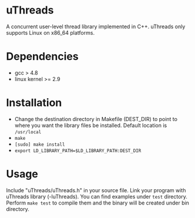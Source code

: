 # uThreads
A concurrent user-level thread library implemented in C++. uThreads only supports Linux on x86_64 platforms. 

# Dependencies
 * gcc > 4.8 
 * linux kernel >= 2.9

# Installation
* Change the destination directory in Makefile (DEST_DIR) to point to where you want the library files be installed. Default location is `/usr/local`
* `make`
* `[sudo] make install`
* `export LD_LIBRARY_PATH=$LD_LIBRARY_PATH:DEST_DIR` 

# Usage

Include "uThreads/uThreads.h" in your source file. Link your program with uThreads library (-luThreads). You can find examples under `test` directory. Perform `make test` to compile them and the binary will be created under bin directory. 

